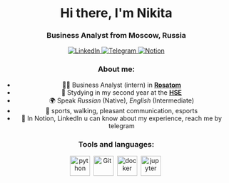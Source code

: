 <div id="header" align ="center">
  <h1>Hi there, I'm Nikita</h1> 
  <h3>Business Analyst from Moscow, Russia</h3>
</div>

<div id="socials" align ="center">
  <a href="https://www.linkedin.com/in/slastionov">
    <img src="https://img.shields.io/badge/LinkedIn-blue?style=for-the-badge&logo=linkedin&logoColor=white" alt="LinkedIn"/>
  </a>
  <a href="https://t.me/slastionov">
    <img src="https://img.shields.io/badge/Telegram-blue?style=for-the-badge&logo=telegram&logoColor=white" alt="Telegram"/>
  </a>
    <a href="https://www.notion.so/CV-Resume-c3309a1e5f724cd89b9c1dd1188e2742">
    <img src="https://img.shields.io/badge/Notion-white?style=for-the-badge&logo=notion&logoColor=black" alt="Notion"/>
  </a>


### About me:
- :man_technologist: Business Analyst (intern) in **[Rosatom](https://greenatom.ru/)**
- :school: Stydying in my second year at the **[HSE](https://www.hse.ru/)**
- :earth_africa: Speak *Russian* (Native), *English* (Intermediate)
- :revolving_hearts: sports, walking, pleasant communication, esports
- 💬 In Notion, LinkedIn u can know about my experience, reach me by telegram

### Tools and languages:
<img src="https://cdn.jsdelivr.net/gh/devicons/devicon/icons/python/python-original.svg" title="python" width="45" heignt="45"/>&nbsp;
<img src="https://cdn.jsdelivr.net/gh/devicons/devicon/icons/git/git-original-wordmark.svg" title="Git" width="45" heignt="45"/>&nbsp;
<img src="https://cdn.jsdelivr.net/gh/devicons/devicon/icons/docker/docker-plain-wordmark.svg"    
title="docker" width="45" heignt="45"/>&nbsp;
<img src="https://cdn.jsdelivr.net/gh/devicons/devicon/icons/jupyter/jupyter-original-wordmark.svg" title="jupyter" width="45" heignt="45"/>&nbsp;
          
